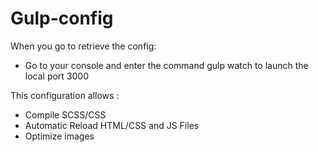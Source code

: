 # Gulp-config

When you go to retrieve the config: 

- Go to your console and enter the command gulp watch to launch the local port 3000


This configuration allows :

- Compile SCSS/CSS
- Automatic Reload HTML/CSS and JS Files
- Optimize images 
